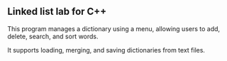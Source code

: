 ## Linked list lab for C++

This program manages a dictionary using a menu, allowing users to add, delete, search, and sort words.

It supports loading, merging, and saving dictionaries from text files.

